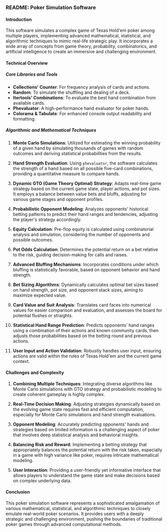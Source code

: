 ### README: Poker Simulation Software

#### Introduction

This software simulates a complex game of Texas Hold'em poker among multiple players, implementing advanced mathematical, statistical, and algorithmic techniques to mimic real-life strategic play. It incorporates a wide array of concepts from game theory, probability, combinatorics, and artificial intelligence to create an immersive and challenging environment.

#### Technical Overview

##### Core Libraries and Tools

- **Collections' Counter**: For frequency analysis of cards and actions.
- **Random**: To simulate the shuffling and dealing of a deck.
- **Itertools' Combinations**: To evaluate the best hand combination from available cards.
- **Phevaluator**: A high-performance hand evaluator for poker hands.
- **Colorama & Tabulate**: For enhanced console output readability and formatting.

##### Algorithmic and Mathematical Techniques

1. **Monte Carlo Simulations**: Utilized for estimating the winning probability of a given hand by simulating thousands of games with random outcomes and deriving statistical probabilities from the results.

2. **Hand Strength Evaluation**: Using `phevaluator`, the software calculates the strength of a hand based on all possible five-card combinations, providing a quantitative measure to compare hands.

3. **Dynamic GTO (Game Theory Optimal) Strategy**: Adapts real-time game strategy based on the current game state, player actions, and pot sizes. It employs a balance between value bets and bluffs, adjusting for various game stages and opponent profiles.

4. **Probabilistic Opponent Modeling**: Analyzes opponents' historical betting patterns to predict their hand ranges and tendencies, adjusting the player's strategy accordingly.

5. **Equity Calculation**: Pre-flop equity is calculated using combinatorial analysis and simulation, considering the number of opponents and possible outcomes.

6. **Pot Odds Calculation**: Determines the potential return on a bet relative to the risk, guiding decision-making for calls and raises.

7. **Advanced Bluffing Mechanisms**: Incorporates conditions under which bluffing is statistically favorable, based on opponent behavior and hand strength.

8. **Bet Sizing Algorithms**: Dynamically calculates optimal bet sizes based on hand strength, pot size, and opponent stack sizes, aiming to maximize expected value.

9. **Card Value and Suit Analysis**: Translates card faces into numerical values for easier comparison and evaluation, and assesses the board for potential flushes or straights.

10. **Statistical Hand Range Prediction**: Predicts opponents' hand ranges using a combination of their actions and known community cards, then adjusts those probabilities based on the betting round and previous actions.

11. **User Input and Action Validation**: Robustly handles user input, ensuring actions are valid within the rules of Texas Hold'em and the current game context.

#### Challenges and Complexity

1. **Combining Multiple Techniques**: Integrating diverse algorithms like Monte Carlo simulations with GTO strategy and probabilistic modeling to create coherent gameplay is highly complex.

2. **Real-Time Decision Making**: Adjusting strategies dynamically based on the evolving game state requires fast and efficient computation, especially for Monte Carlo simulations and hand strength evaluations.

3. **Opponent Modeling**: Accurately predicting opponents' hands and strategies based on limited information is a challenging aspect of poker that involves deep statistical analysis and behavioral insights.

4. **Balancing Risk and Reward**: Implementing a betting strategy that appropriately balances the potential return with the risk taken, especially in a game with high variance like poker, requires intricate mathematical modeling.

5. **User Interaction**: Providing a user-friendly yet informative interface that allows players to understand the game state and make decisions based on complex underlying data.

#### Conclusion

This poker simulation software represents a sophisticated amalgamation of various mathematical, statistical, and algorithmic techniques to closely emulate real-world poker scenarios. It provides users with a deeply strategic and challenging environment, pushing the boundaries of traditional poker games through advanced computational methods.
